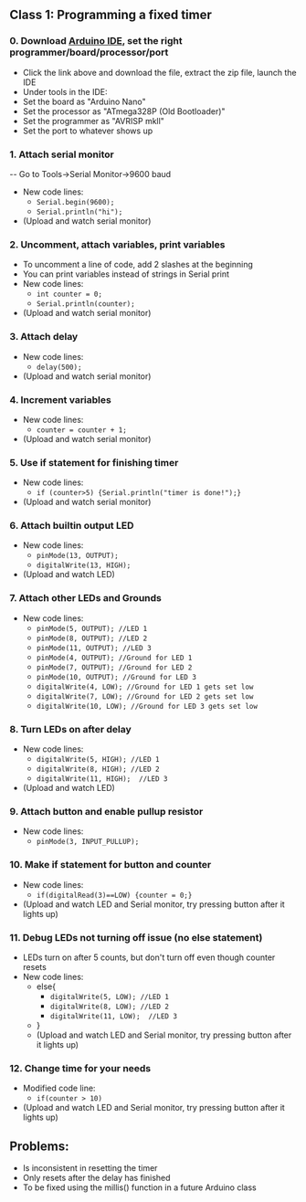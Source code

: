 
## Class 1: Programming a fixed timer
### 0. Download [Arduino IDE](https://www.arduino.cc/en/Main/Software), set the right programmer/board/processor/port
- Click the link above and download the file, extract the zip file, launch the IDE
- Under tools in the IDE:
- Set the board as "Arduino Nano"
- Set the processor as "ATmega328P (Old Bootloader)"
- Set the programmer as "AVRISP mkll"
- Set the port to whatever shows up
### 1. Attach serial monitor
-- Go to Tools->Serial Monitor->9600 baud
- New code lines:
	- `Serial.begin(9600);`
	- `Serial.println("hi");`
- (Upload and watch serial monitor)
### 2. Uncomment, attach variables, print variables
- To uncomment a line of code, add 2 slashes at the beginning
- You can print variables instead of strings in Serial print
- New code lines:
	- `int counter = 0;`
	- `Serial.println(counter);`
- (Upload and watch serial monitor)
### 3. Attach delay
- New code lines:
	- `delay(500);`
- (Upload and watch serial monitor)
### 4. Increment variables
- New code lines:
	- `counter = counter + 1;`
- (Upload and watch serial monitor)
### 5. Use if statement for finishing timer
- New code lines:
	- `if (counter>5) {Serial.println("timer is done!");}`
- (Upload and watch serial monitor)
### 6. Attach builtin output LED
- New code lines:
	- `pinMode(13, OUTPUT);`
	- `digitalWrite(13, HIGH);`
- (Upload and watch LED)
### 7. Attach other LEDs and Grounds
- New code lines:
	- `pinMode(5, OUTPUT); //LED 1`
	- `pinMode(8, OUTPUT); //LED 2`
	- `pinMode(11, OUTPUT); //LED 3`
	- `pinMode(4, OUTPUT); //Ground for LED 1`
	- `pinMode(7, OUTPUT); //Ground for LED 2`
	- `pinMode(10, OUTPUT); //Ground for LED 3`
	- `digitalWrite(4, LOW); //Ground for LED 1 gets set low`
	- `digitalWrite(7, LOW); //Ground for LED 2 gets set low`
	- `digitalWrite(10, LOW); //Ground for LED 3 gets set low`
### 8. Turn LEDs on after delay
- New code lines:
	- `digitalWrite(5, HIGH); //LED 1`
	- `digitalWrite(8, HIGH); //LED 2`
	- `digitalWrite(11, HIGH);  //LED 3`
- (Upload and watch LED)
### 9. Attach button and enable pullup resistor
- New code lines:
	- `pinMode(3, INPUT_PULLUP);`
### 10. Make if statement for button and counter
- New code lines:
	- `if(digitalRead(3)==LOW) {counter = 0;}`
- (Upload and watch LED and Serial monitor, try pressing button after it lights up)
### 11. Debug LEDs not turning off issue (no else statement)
- LEDs turn on after 5 counts, but don't turn off even though counter resets
- New code lines:
	- else{
		- `digitalWrite(5, LOW); //LED 1`
		- `digitalWrite(8, LOW); //LED 2`
		- `digitalWrite(11, LOW);  //LED 3`
	- }
	- (Upload and watch LED and Serial monitor, try pressing button after it lights up)
### 12. Change time for your needs
- Modified code line:
	- `if(counter > 10)`
- (Upload and watch LED and Serial monitor, try pressing button after it lights up)
## Problems:
- Is inconsistent in resetting the timer
- Only resets after the delay has finished
- To be fixed using the millis() function in a future Arduino class
